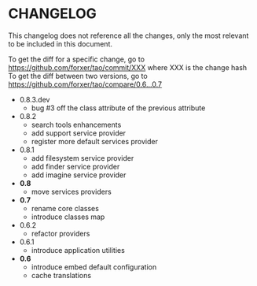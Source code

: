 # CHANGELOG

This changelog does not reference all the changes, only the most relevant to be included in this document.

To get the diff for a specific change, go to https://github.com/forxer/tao/commit/XXX where XXX is the change hash
To get the diff between two versions, go to https://github.com/forxer/tao/compare/0.6...0.7

- 0.8.3.dev
    - bug #3 off the class attribute of the previous attribute
- 0.8.2
    - search tools enhancements
    - add support service provider
    - register more default services provider
- 0.8.1
    - add filesystem service provider
    - add finder service provider
    - add imagine service provider
- **0.8**
    - move services providers
- **0.7**
    - rename core classes
    - introduce classes map
- 0.6.2
    - refactor providers
- 0.6.1
    - introduce application utilities
- **0.6**
    - introduce embed default configuration
    - cache translations
